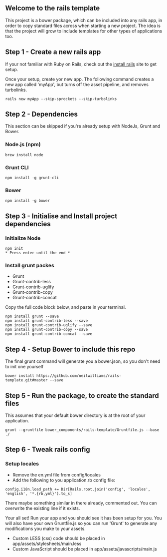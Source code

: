 ## Welcome to the rails template
This project is a bower package, which can be included into any rails app, in order to copy standard files across when starting a new project. The idea is that the project will grow to include templates for other types of applications too.

## Step 1 - Create a new rails app
If your not familiar with Ruby on Rails, check out the [install rails](http://installrails.com/) site to get setup.

Once your setup, create yor new app. The following command creates a new app called 'myApp', but turns off the asset pipeline, and removes turbolinks.

```
rails new myApp --skip-sprockets --skip-turbolinks
```

## Step 2 - Dependencies
This section can be skipped if you're already setup with NodeJs, Grunt and Bower.
### Node.js (npm)
```
brew install node
```
### Grunt CLI
```
npm install -g grunt-cli
```
### Bower
```
npm install -g bower
```

## Step 3 - Initialise and Install project dependencies
### Initialize Node
```
npm init
* Press enter until the end *
```
### Install grunt packes
* Grunt
* Grunt-contrib-less
* Grunt-contrib-uglify
* Grunt-contrib-copy
* Grunt-contrib-concat

Copy the full code block below, and paste in your terminal.
```
npm install grunt --save
npm install grunt-contrib-less --save
npm install grunt-contrib-uglify --save
npm install grunt-contrib-copy --save
npm install grunt-contrib-concat --save
```

## Step 4 - Setup Bower to include this repo
The final grunt command will generate you a bower.json, so you don't need to init one yourself
```
bower install https://github.com/neilwilliams/rails-template.git#master --save
```

## Step 5 - Run the package, to create the standard files
This assumes that your default bower directory is at the root of your application.
```
grunt --gruntfile bower_components/rails-template/Gruntfile.js --base ./
```

## Step 6 - Tweak rails config
### Setup locales
* Remove the en.yml file from config/locales
* Add the following to you application.rb config file:  
```
config.i18n.load_path += Dir[Rails.root.join('config', 'locales', 'english', '*.{rb,yml}').to_s]
```
There maybe something similar in there already, commented out. You can overwrite the existing line if it exists.

Your all set! Run your app and you should see it has been setup for you. You will also have your own Gruntfile.js so you can run 'Grunt' to generate any modifications you make to your assets.

* Custom LESS (css) code should be placed in app/assets/stylesheets/main.less
* Custom JavaScript should be placed in app/assets/javascripts/main.js